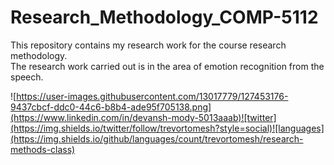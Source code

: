 # Research_Methodology_COMP-5112
This repository contains my research work for the course research methodology. <br>
The research work carried out is in the area of emotion recognition from the speech.

![https://user-images.githubusercontent.com/13017779/127453176-9437cbcf-ddc0-44c6-b8b4-ade95f705138.png](https://www.linkedin.com/in/devansh-mody-5013aaab)![twitter](https://img.shields.io/twitter/follow/trevortomesh?style=social)![languages](https://img.shields.io/github/languages/count/trevortomesh/research-methods-class)

